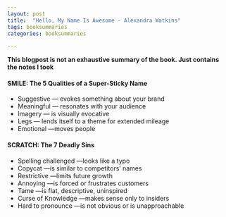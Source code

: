 ```yaml
---
layout: post
title:  "Hello, My Name Is Awesome - Alexandra Watkins"
tags: booksummaries
categories: booksummaries

---
```


**This blogpost is not an exhaustive summary of the book. Just contains the notes I took**  

#### SMILE: The 5 Qualities of a Super-Sticky Name

* Suggestive — evokes something about your brand
* Meaningful — resonates with your audience
* Imagery — is visually evocative
* Legs — lends itself to a theme for extended mileage
* Emotional —moves people

#### SCRATCH: The 7 Deadly Sins

* Spelling challenged —looks like a typo
* Copycat —is similar to competitors’ names
* Restrictive —limits future growth
* Annoying —is forced or frustrates customers
* Tame —is flat, descriptive, uninspired
* Curse of Knowledge —makes sense only to insiders
* Hard to pronounce —is not obvious or is unapproachable
